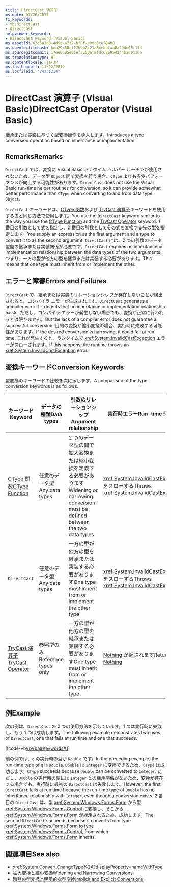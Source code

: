 ```yaml
---
title: DirectCast 演算子
ms.date: 07/20/2015
f1_keywords:
- vb.directCast
- directCast
helpviewer_keywords:
- DirectCast keyword [Visual Basic]
ms.assetid: 63e5a1d0-4d9e-4732-bf8f-e90c0c8784b8
ms.openlocfilehash: 8ea29b80cf27bbb2c21a8cebbfaa0a294e05f11d
ms.sourcegitcommit: 17ee6605e01ef32506f8fdc686954244ba6911de
ms.translationtype: HT
ms.contentlocale: ja-JP
ms.lasthandoff: 11/22/2019
ms.locfileid: "74331314"
---
```

# <a name="directcast-operator-visual-basic"></a><span data-ttu-id="5a590-102">DirectCast 演算子 (Visual Basic)</span><span class="sxs-lookup"><span data-stu-id="5a590-102">DirectCast Operator (Visual Basic)</span></span>
<span data-ttu-id="5a590-103">継承または実装に基づく型変換操作を導入します。</span><span class="sxs-lookup"><span data-stu-id="5a590-103">Introduces a type conversion operation based on inheritance or implementation.</span></span>  
  
## <a name="remarks"></a><span data-ttu-id="5a590-104">Remarks</span><span class="sxs-lookup"><span data-stu-id="5a590-104">Remarks</span></span>  
 <span data-ttu-id="5a590-105">`DirectCast` では、変換に Visual Basic ランタイム ヘルパー ルーチンが使用されないため、データ型 `Object` 間で変換を行う場合、`CType` よりも多少パフォーマンスが向上する可能性があります。</span><span class="sxs-lookup"><span data-stu-id="5a590-105">`DirectCast` does not use the Visual Basic run-time helper routines for conversion, so it can provide somewhat better performance than `CType` when converting to and from data type `Object`.</span></span>  
  
 <span data-ttu-id="5a590-106">`DirectCast` キーワードは、[CType 関数](../../../visual-basic/language-reference/functions/ctype-function.md)および [TryCast 演算子](../../../visual-basic/language-reference/operators/trycast-operator.md)キーワードを使用するのと同じ方法で使用します。</span><span class="sxs-lookup"><span data-stu-id="5a590-106">You use the `DirectCast` keyword similar to the way you use the [CType Function](../../../visual-basic/language-reference/functions/ctype-function.md) and the [TryCast Operator](../../../visual-basic/language-reference/operators/trycast-operator.md) keyword.</span></span> <span data-ttu-id="5a590-107">1 番目の引数として式を指定し、2 番目の引数としてその式を変換する先の型を指定します。</span><span class="sxs-lookup"><span data-stu-id="5a590-107">You supply an expression as the first argument and a type to convert it to as the second argument.</span></span> <span data-ttu-id="5a590-108">`DirectCast` には、2 つの引数のデータ型間の継承または実装関係が必要です。</span><span class="sxs-lookup"><span data-stu-id="5a590-108">`DirectCast` requires an inheritance or implementation relationship between the data types of the two arguments.</span></span> <span data-ttu-id="5a590-109">つまり、一方の型が他方の型を継承または実装する必要があります。</span><span class="sxs-lookup"><span data-stu-id="5a590-109">This means that one type must inherit from or implement the other.</span></span>  
  
## <a name="errors-and-failures"></a><span data-ttu-id="5a590-110">エラーと障害</span><span class="sxs-lookup"><span data-stu-id="5a590-110">Errors and Failures</span></span>  
 <span data-ttu-id="5a590-111">`DirectCast` で、継承または実装のリレーションシップが存在しないことが検出されると、コンパイラ エラーが生成されます。</span><span class="sxs-lookup"><span data-stu-id="5a590-111">`DirectCast` generates a compiler error if it detects that no inheritance or implementation relationship exists.</span></span> <span data-ttu-id="5a590-112">ただし、コンパイラ エラーが発生しない場合でも、変換が正常に行われるとは限りません。</span><span class="sxs-lookup"><span data-stu-id="5a590-112">But the lack of a compiler error does not guarantee a successful conversion.</span></span> <span data-ttu-id="5a590-113">目的の変換が縮小変換の場合、実行時に失敗する可能性があります。</span><span class="sxs-lookup"><span data-stu-id="5a590-113">If the desired conversion is narrowing, it could fail at run time.</span></span> <span data-ttu-id="5a590-114">これが発生すると、ランタイムで <xref:System.InvalidCastException> エラーがスローされます。</span><span class="sxs-lookup"><span data-stu-id="5a590-114">If this happens, the runtime throws an <xref:System.InvalidCastException> error.</span></span>  
  
## <a name="conversion-keywords"></a><span data-ttu-id="5a590-115">変換キーワード</span><span class="sxs-lookup"><span data-stu-id="5a590-115">Conversion Keywords</span></span>  
 <span data-ttu-id="5a590-116">型変換のキーワードの比較を次に示します。</span><span class="sxs-lookup"><span data-stu-id="5a590-116">A comparison of the type conversion keywords is as follows.</span></span>  
  
|<span data-ttu-id="5a590-117">キーワード</span><span class="sxs-lookup"><span data-stu-id="5a590-117">Keyword</span></span>|<span data-ttu-id="5a590-118">データの種類</span><span class="sxs-lookup"><span data-stu-id="5a590-118">Data types</span></span>|<span data-ttu-id="5a590-119">引数のリレーションシップ</span><span class="sxs-lookup"><span data-stu-id="5a590-119">Argument relationship</span></span>|<span data-ttu-id="5a590-120">実行時エラー</span><span class="sxs-lookup"><span data-stu-id="5a590-120">Run-time failure</span></span>|  
|---|---|---|---|  
|[<span data-ttu-id="5a590-121">CType 関数</span><span class="sxs-lookup"><span data-stu-id="5a590-121">CType Function</span></span>](../../../visual-basic/language-reference/functions/ctype-function.md)|<span data-ttu-id="5a590-122">任意のデータ型</span><span class="sxs-lookup"><span data-stu-id="5a590-122">Any data types</span></span>|<span data-ttu-id="5a590-123">2 つのデータ型の間で拡大変換または縮小変換を定義する必要があります</span><span class="sxs-lookup"><span data-stu-id="5a590-123">Widening or narrowing conversion must be defined between the two data types</span></span>|<span data-ttu-id="5a590-124"><xref:System.InvalidCastException> をスローする</span><span class="sxs-lookup"><span data-stu-id="5a590-124">Throws <xref:System.InvalidCastException></span></span>|  
|`DirectCast`|<span data-ttu-id="5a590-125">任意のデータ型</span><span class="sxs-lookup"><span data-stu-id="5a590-125">Any data types</span></span>|<span data-ttu-id="5a590-126">一方の型が他方の型を継承または実装する必要があります</span><span class="sxs-lookup"><span data-stu-id="5a590-126">One type must inherit from or implement the other type</span></span>|<span data-ttu-id="5a590-127"><xref:System.InvalidCastException> をスローする</span><span class="sxs-lookup"><span data-stu-id="5a590-127">Throws <xref:System.InvalidCastException></span></span>|  
|[<span data-ttu-id="5a590-128">TryCast 演算子</span><span class="sxs-lookup"><span data-stu-id="5a590-128">TryCast Operator</span></span>](../../../visual-basic/language-reference/operators/trycast-operator.md)|<span data-ttu-id="5a590-129">参照型のみ</span><span class="sxs-lookup"><span data-stu-id="5a590-129">Reference types only</span></span>|<span data-ttu-id="5a590-130">一方の型が他方の型を継承または実装する必要があります</span><span class="sxs-lookup"><span data-stu-id="5a590-130">One type must inherit from or implement the other type</span></span>|<span data-ttu-id="5a590-131">[Nothing](../../../visual-basic/language-reference/nothing.md) が返されます</span><span class="sxs-lookup"><span data-stu-id="5a590-131">Returns [Nothing](../../../visual-basic/language-reference/nothing.md)</span></span>|  
  
## <a name="example"></a><span data-ttu-id="5a590-132">例</span><span class="sxs-lookup"><span data-stu-id="5a590-132">Example</span></span>  
 <span data-ttu-id="5a590-133">次の例は、`DirectCast` の 2 つの使用方法を示しています。1 つは実行時に失敗し、もう 1 つは成功します。</span><span class="sxs-lookup"><span data-stu-id="5a590-133">The following example demonstrates two uses of `DirectCast`, one that fails at run time and one that succeeds.</span></span>  
  
 [!code-vb[VbVbalrKeywords#1](~/samples/snippets/visualbasic/VS_Snippets_VBCSharp/VbVbalrKeywords/VB/Class1.vb#1)]  
  
 <span data-ttu-id="5a590-134">前の例では、`q` の実行時の型が `Double` です。</span><span class="sxs-lookup"><span data-stu-id="5a590-134">In the preceding example, the run-time type of `q` is `Double`.</span></span> <span data-ttu-id="5a590-135">`Double` は `Integer` に変換できるため、`CType` は成功します。</span><span class="sxs-lookup"><span data-stu-id="5a590-135">`CType` succeeds because `Double` can be converted to `Integer`.</span></span> <span data-ttu-id="5a590-136">ただし、`Double` の実行時の型には `Integer` との継承関係がないため、変換が存在する場合でも、実行時に最初の `DirectCast` は失敗します。</span><span class="sxs-lookup"><span data-stu-id="5a590-136">However, the first `DirectCast` fails at run time because the run-time type of `Double` has no inheritance relationship with `Integer`, even though a conversion exists.</span></span> <span data-ttu-id="5a590-137">2 番目の `DirectCast` は、型 <xref:System.Windows.Forms.Form> から型 <xref:System.Windows.Forms.Control> に変換し、そこから <xref:System.Windows.Forms.Form> が継承されるため、成功します。</span><span class="sxs-lookup"><span data-stu-id="5a590-137">The second `DirectCast` succeeds because it converts from type <xref:System.Windows.Forms.Form> to type <xref:System.Windows.Forms.Control>, from which <xref:System.Windows.Forms.Form> inherits.</span></span>  
  
## <a name="see-also"></a><span data-ttu-id="5a590-138">関連項目</span><span class="sxs-lookup"><span data-stu-id="5a590-138">See also</span></span>

- <xref:System.Convert.ChangeType%2A?displayProperty=nameWithType>
- [<span data-ttu-id="5a590-139">拡大変換と縮小変換</span><span class="sxs-lookup"><span data-stu-id="5a590-139">Widening and Narrowing Conversions</span></span>](../../../visual-basic/programming-guide/language-features/data-types/widening-and-narrowing-conversions.md)
- [<span data-ttu-id="5a590-140">暗黙の型変換と明示的な型変換</span><span class="sxs-lookup"><span data-stu-id="5a590-140">Implicit and Explicit Conversions</span></span>](../../../visual-basic/programming-guide/language-features/data-types/implicit-and-explicit-conversions.md)
